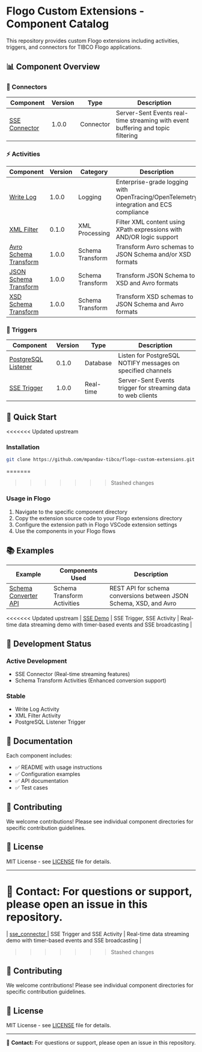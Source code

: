 # Flogo Custom Extensions - Component Catalog

This repository provides custom Flogo extensions including activities, triggers, and connectors for TIBCO Flogo applications.

## 📊 Component Overview

### 🔌 Connectors

| Component | Version | Type | Description |
|-----------|---------|------|-------------|
| [SSE Connector](sse/) | 1.0.0 | Connector | Server-Sent Events real-time streaming with event buffering and topic filtering |

### ⚡ Activities

| Component | Version | Category | Description |
|-----------|---------|----------|-------------|
| [Write Log](activity/write-log/) | 1.0.0 | Logging | Enterprise-grade logging with OpenTracing/OpenTelemetry integration and ECS compliance |
| [XML Filter](activity/xmlfilter/) | 0.1.0 | XML Processing | Filter XML content using XPath expressions with AND/OR logic support |
| [Avro Schema Transform](activity/schema-transform/avroschematransform/) | 1.0.0 | Schema Transform | Transform Avro schemas to JSON Schema and/or XSD formats |
| [JSON Schema Transform](activity/schema-transform/jsonschematransform/) | 1.0.0 | Schema Transform | Transform JSON Schema to XSD and Avro formats |
| [XSD Schema Transform](activity/schema-transform/xsdschematransform/) | 1.0.0 | Schema Transform | Transform XSD schemas to JSON Schema and Avro formats |

### 🎯 Triggers

| Component | Version | Type | Description |
|-----------|---------|------|-------------|
| [PostgreSQL Listener](trigger/postgreslistener/) | 0.1.0 | Database | Listen for PostgreSQL NOTIFY messages on specified channels |
| [SSE Trigger](sse/trigger/) | 1.0.0 | Real-time | Server-Sent Events trigger for streaming data to web clients |

## 🚀 Quick Start

<<<<<<< Updated upstream
### Installation
```bash
git clone https://github.com/mpandav-tibco/flogo-custom-extensions.git
```

=======
>>>>>>> Stashed changes
### Usage in Flogo
1. Navigate to the specific component directory
2. Copy the extension source code to your Flogo extensions directory
3. Configure the extension path in Flogo VSCode extension settings
4. Use the components in your Flogo flows

## 📚 Examples

| Example | Components Used | Description |
|---------|----------------|-------------|
| [Schema Converter API](examples/schema_converter/) | Schema Transform Activities | REST API for schema conversions between JSON Schema, XSD, and Avro |
<<<<<<< Updated upstream
| [SSE Demo](examples/sse_connector/) | SSE Trigger, SSE Activity | Real-time data streaming demo with timer-based events and SSE broadcasting |

## 🔧 Development Status

### Active Development
- SSE Connector (Real-time streaming features)
- Schema Transform Activities (Enhanced conversion support)

### Stable
- Write Log Activity
- XML Filter Activity
- PostgreSQL Listener Trigger

## 📖 Documentation

Each component includes:
- ✅ README with usage instructions
- ✅ Configuration examples
- ✅ API documentation
- ✅ Test cases

## 🤝 Contributing

We welcome contributions! Please see individual component directories for specific contribution guidelines.

## 📄 License

MIT License - see [LICENSE](LICENSE) file for details.

---

📧 **Contact:** For questions or support, please open an issue in this repository.
=======
| [sse_connector	](examples/sse_connector/) | SSE Trigger and SSE Activity | Real-time data streaming demo with timer-based events and SSE broadcasting |
>>>>>>> Stashed changes


## 🤝 Contributing

We welcome contributions! Please see individual component directories for specific contribution guidelines.

## 📄 License

MIT License - see [LICENSE](LICENSE) file for details.

---

📧 **Contact:** For questions or support, please open an issue in this repository.

